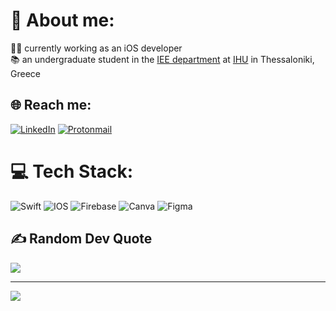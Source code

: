 # 💫 About me:
👩‍💻 currently working as an iOS developer<br> 📚 an undergraduate student in the [IEE department](https://www.iee.ihu.gr/en/) at [IHU](https://www.ihu.gr/) in Thessaloniki, Greece

## 🌐 Reach me:
[![LinkedIn](https://img.shields.io/badge/LinkedIn-0077B5?style=for-the-badge&logo=linkedin&logoColor=white)](https://linkedin.com/in/Anastasia-Mousa)   [![Protonmail](https://img.shields.io/badge/ProtonMail-8B89CC?style=for-the-badge&logo=protonmail&logoColor=white)](mailto:anastasiamousa@protonmail.com)


# 💻 Tech Stack:
![Swift](https://img.shields.io/badge/swift-F54A2A?style=plastic&logo=swift&logoColor=white) ![IOS](https://img.shields.io/badge/IOS-%2320232a.svg?style=plastic&logo=apple&logoColor=white) ![Firebase](https://img.shields.io/badge/firebase-%23039BE5.svg?style=plastic&logo=firebase) ![Canva](https://img.shields.io/badge/Canva-%2300C4CC.svg?style=plastic&logo=Canva&logoColor=white) ![Figma](https://img.shields.io/badge/figma-%23F24E1E.svg?style=plastic&logo=figma&logoColor=white)

<!-- # 📊 Stats:
![](https://github-readme-stats.vercel.app/api/top-langs/?username=anastasiamousa&theme=solarized-light&hide_border=true&include_all_commits=true&count_private=true&layout=compact) !--> 
## ✍️ Random Dev Quote
![](https://quotes-github-readme.vercel.app/api?type=vetical&theme=light)

---
[![](https://visitcount.itsvg.in/api?id=anastasiamousa&icon=7&color=12)](https://visitcount.itsvg.in)

<!-- Proudly created with GPRM ( https://gprm.itsvg.in ) -->
